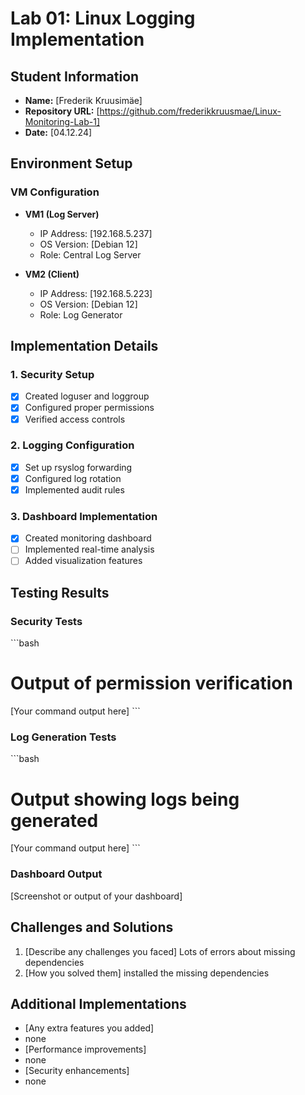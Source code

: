 
# Lab 01: Linux Logging Implementation
## Student Information
- **Name:** [Frederik Kruusimäe]
- **Repository URL:** [https://github.com/frederikkruusmae/Linux-Monitoring-Lab-1]
- **Date:** [04.12.24]

## Environment Setup
### VM Configuration
- **VM1 (Log Server)**
  - IP Address: [192.168.5.237]
  - OS Version: [Debian 12]
  - Role: Central Log Server

- **VM2 (Client)**
  - IP Address: [192.168.5.223]
  - OS Version: [Debian 12]
  - Role: Log Generator

## Implementation Details
### 1. Security Setup
- [x] Created loguser and loggroup
- [x] Configured proper permissions
- [x] Verified access controls

### 2. Logging Configuration
- [x] Set up rsyslog forwarding
- [x] Configured log rotation
- [x] Implemented audit rules

### 3. Dashboard Implementation
- [x] Created monitoring dashboard
- [ ] Implemented real-time analysis
- [ ] Added visualization features

## Testing Results
### Security Tests
\`\`\`bash
# Output of permission verification
[Your command output here]
\`\`\`

### Log Generation Tests
\`\`\`bash
# Output showing logs being generated
[Your command output here]
\`\`\`

### Dashboard Output
[Screenshot or output of your dashboard]

## Challenges and Solutions
1. [Describe any challenges you faced]
   Lots of errors about missing dependencies
2. [How you solved them]
  installed the missing dependencies
## Additional Implementations
- [Any extra features you added]
- none
- [Performance improvements]
- none
- [Security enhancements]
- none
